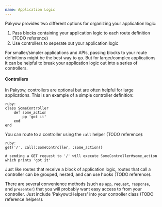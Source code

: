 ```yaml
---
name: Application Logic
---
```


Pakyow provides two different options for organizing your application logic:

  1. Pass blocks containing your application logic to each route definition (TODO reference)
  2. Use controllers to seperate out your application logic

For smaller/simpler applications and APIs, passing blocks to your route definitions might be the best way to go. But for larger/complex applications it can be helpful to break your application logic out into a series of controllers.

#### Controllers

In Pakyow, controllers are optional but are often helpful for large applications. This is an example of a simple controller definition:

	ruby:
	class SomeController
		def some_action
			pp 'got it'
		end
	end

You can route to a controller using the `call` helper (TODO reference):

	ruby:
	get('/', call(:SomeController, :some_action))

	# sending a GET request to '/' will execute SomeController#some_action which prints 'got it'

Just like routes that receive a block of application logic, routes that call a controller can be grouped, nested, and can use hooks (TODO reference).

There are several convenience methods (such as `app`, `request`, `response`, and `presenter`) that you will probably want easy access to from your controller. Just include 'Pakyow::Helpers' into your controller class (TODO reference helpers).